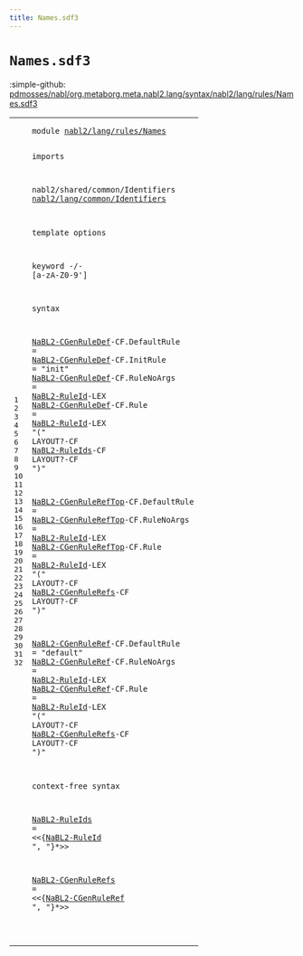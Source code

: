 ```yaml
---
title: Names.sdf3
---
```


# `Names.sdf3`

:simple-github: [pdmosses/nabl/org.metaborg.meta.nabl2.lang/syntax/nabl2/lang/rules/Names.sdf3]

[pdmosses/nabl/org.metaborg.meta.nabl2.lang/syntax/nabl2/lang/rules/Names.sdf3]: https://github.com/pdmosses/nabl/blob/master/org.metaborg.meta.nabl2.lang/syntax/nabl2/lang/rules/Names.sdf3 "The source file on GitHub"

<div class="sdf3"><table class="highlighttable"><tbody><tr><td class="linenos"><div class="linenodiv"><pre><span></span>1
2
3
4
5
6
7
8
9
10
11
12
13
14
15
16
17
18
19
20
21
22
23
24
25
26
27
28
29
30
31
32
</pre></div></td>
<td class="code"><pre><code><span class="keyword">module</span> <a href="../../signatures/CGen.sdf3#nabl2/lang/rules/Names_74_96" id="nabl2/lang/rules/Names_7_29" title="Referenced at ../../signatures/CGen.sdf3 line 6">nabl2/lang/rules/Names</a>

<span class="keyword">imports</span>

  <span title="External reference">nabl2/shared/common/Identifiers</span>
  <a href="../../common/Identifiers.sdf3#nabl2/lang/common/Identifiers_7_36" id="nabl2/lang/common/Identifiers_76_105" title="Defined at ../../common/Identifiers.sdf3 line 1">nabl2/lang/common/Identifiers</a>

<span class="keyword">template options</span>

  <span class="keyword">keyword</span> -/- [<span class="cons_Regular">a</span>-<span class="cons_Regular">z</span><span class="cons_Regular">A</span>-<span class="cons_Regular">Z</span><span class="cons_Regular">0</span>-<span class="cons_Regular">9</span>\']

<span class="keyword">syntax</span>

  <a href="../CGen.sdf3#NaBL2-CGenRuleDef_688_705" id="NaBL2-CGenRuleDef_164_181" title="Referenced at ../CGen.sdf3 line 32; ../../signatures/CGen.sdf3 line 22">NaBL2-CGenRuleDef</a><span class="keyword">-CF</span>.<span class="cons_Constructor"><span id="DefaultRule_185_196" title="Not referenced locally, nor via imports">DefaultRule</span></span>     =
  <a href="../CGen.sdf3#NaBL2-CGenRuleDef_688_705" id="NaBL2-CGenRuleDef_205_222" title="Referenced at ../CGen.sdf3 line 32; ../../signatures/CGen.sdf3 line 22">NaBL2-CGenRuleDef</a><span class="keyword">-CF</span>.<span class="cons_Constructor"><span id="InitRule_226_234" title="Not referenced locally, nor via imports">InitRule</span></span>   = <span class="cons_Lit">"init"</span>
  <a href="../CGen.sdf3#NaBL2-CGenRuleDef_688_705" id="NaBL2-CGenRuleDef_248_265" title="Referenced at ../CGen.sdf3 line 32; ../../signatures/CGen.sdf3 line 22">NaBL2-CGenRuleDef</a><span class="keyword">-CF</span>.<span class="cons_Constructor"><span id="RuleNoArgs_269_279" title="Not referenced locally, nor via imports">RuleNoArgs</span></span> = <a href="../../common/Identifiers.sdf3#NaBL2-RuleId_100_112" id="NaBL2-RuleId_282_294" title="Defined at ../../common/Identifiers.sdf3 line 9, 10">NaBL2-RuleId</a><span class="keyword">-LEX</span>
  <a href="../CGen.sdf3#NaBL2-CGenRuleDef_688_705" id="NaBL2-CGenRuleDef_301_318" title="Referenced at ../CGen.sdf3 line 32; ../../signatures/CGen.sdf3 line 22">NaBL2-CGenRuleDef</a><span class="keyword">-CF</span>.<span class="cons_Constructor"><span id="Rule_322_326" title="Not referenced locally, nor via imports">Rule</span></span>       = <a href="../../common/Identifiers.sdf3#NaBL2-RuleId_100_112" id="NaBL2-RuleId_335_347" title="Defined at ../../common/Identifiers.sdf3 line 9, 10">NaBL2-RuleId</a><span class="keyword">-LEX</span> <span class="cons_Lit">"("</span> <span class="keyword">LAYOUT</span>?<span class="keyword">-CF</span> <a href="#NaBL2-RuleIds_843_856" id="NaBL2-RuleIds_367_380" title="Defined at line 30">NaBL2-RuleIds</a><span class="keyword">-CF LAYOUT</span>?<span class="keyword">-CF</span> <span class="cons_Lit">")"</span>


  <a href="../CGen.sdf3#NaBL2-CGenRuleRefTop_891_911" id="NaBL2-CGenRuleRefTop_403_423" title="Referenced at ../CGen.sdf3 line 38">NaBL2-CGenRuleRefTop</a><span class="keyword">-CF</span>.<span class="cons_Constructor"><span id="DefaultRule_427_438" title="Not referenced locally, nor via imports">DefaultRule</span></span>     =
  <a href="../CGen.sdf3#NaBL2-CGenRuleRefTop_891_911" id="NaBL2-CGenRuleRefTop_447_467" title="Referenced at ../CGen.sdf3 line 38">NaBL2-CGenRuleRefTop</a><span class="keyword">-CF</span>.<span class="cons_Constructor"><span id="RuleNoArgs_471_481" title="Not referenced locally, nor via imports">RuleNoArgs</span></span> = <a href="../../common/Identifiers.sdf3#NaBL2-RuleId_100_112" id="NaBL2-RuleId_484_496" title="Defined at ../../common/Identifiers.sdf3 line 9, 10">NaBL2-RuleId</a><span class="keyword">-LEX</span>
  <a href="../CGen.sdf3#NaBL2-CGenRuleRefTop_891_911" id="NaBL2-CGenRuleRefTop_503_523" title="Referenced at ../CGen.sdf3 line 38">NaBL2-CGenRuleRefTop</a><span class="keyword">-CF</span>.<span class="cons_Constructor"><span id="Rule_527_531" title="Not referenced locally, nor via imports">Rule</span></span>       = <a href="../../common/Identifiers.sdf3#NaBL2-RuleId_100_112" id="NaBL2-RuleId_540_552" title="Defined at ../../common/Identifiers.sdf3 line 9, 10">NaBL2-RuleId</a><span class="keyword">-LEX</span> <span class="cons_Lit">"("</span> <span class="keyword">LAYOUT</span>?<span class="keyword">-CF</span> <a href="#NaBL2-CGenRuleRefs_889_907" id="NaBL2-CGenRuleRefs_572_590" title="Defined at line 32">NaBL2-CGenRuleRefs</a><span class="keyword">-CF LAYOUT</span>?<span class="keyword">-CF</span> <span class="cons_Lit">")"</span>

  <a href="#NaBL2-CGenRuleRef_913_930" id="NaBL2-CGenRuleRef_612_629" title="Referenced at line 32">NaBL2-CGenRuleRef</a><span class="keyword">-CF</span>.<span class="cons_Constructor"><span id="DefaultRule_633_644" title="Not referenced locally, nor via imports">DefaultRule</span></span>     = <span class="cons_Lit">"default"</span>
  <a href="#NaBL2-CGenRuleRef_913_930" id="NaBL2-CGenRuleRef_663_680" title="Referenced at line 32">NaBL2-CGenRuleRef</a><span class="keyword">-CF</span>.<span class="cons_Constructor"><span id="RuleNoArgs_684_694" title="Not referenced locally, nor via imports">RuleNoArgs</span></span> = <a href="../../common/Identifiers.sdf3#NaBL2-RuleId_100_112" id="NaBL2-RuleId_697_709" title="Defined at ../../common/Identifiers.sdf3 line 9, 10">NaBL2-RuleId</a><span class="keyword">-LEX</span>
  <a href="#NaBL2-CGenRuleRef_913_930" id="NaBL2-CGenRuleRef_716_733" title="Referenced at line 32">NaBL2-CGenRuleRef</a><span class="keyword">-CF</span>.<span class="cons_Constructor"><span id="Rule_737_741" title="Not referenced locally, nor via imports">Rule</span></span>       = <a href="../../common/Identifiers.sdf3#NaBL2-RuleId_100_112" id="NaBL2-RuleId_750_762" title="Defined at ../../common/Identifiers.sdf3 line 9, 10">NaBL2-RuleId</a><span class="keyword">-LEX</span> <span class="cons_Lit">"("</span> <span class="keyword">LAYOUT</span>?<span class="keyword">-CF</span> <a href="#NaBL2-CGenRuleRefs_889_907" id="NaBL2-CGenRuleRefs_782_800" title="Defined at line 32">NaBL2-CGenRuleRefs</a><span class="keyword">-CF LAYOUT</span>?<span class="keyword">-CF</span> <span class="cons_Lit">")"</span>

<span class="keyword">context-free syntax</span>

  <a href="#NaBL2-RuleIds_367_380" id="NaBL2-RuleIds_843_856" title="Referenced at line 17">NaBL2-RuleIds</a> = &lt;&lt;{<a href="../../common/Identifiers.sdf3#NaBL2-RuleId_100_112" id="NaBL2-RuleId_862_874" title="Defined at ../../common/Identifiers.sdf3 line 9, 10">NaBL2-RuleId</a> <span class="cons_Lit">", "</span>}*&gt;&gt;
  
  <a href="#NaBL2-CGenRuleRefs_782_800" id="NaBL2-CGenRuleRefs_889_907" title="Referenced at line 26">NaBL2-CGenRuleRefs</a> = &lt;&lt;{<a href="#NaBL2-CGenRuleRef_612_629" id="NaBL2-CGenRuleRef_913_930" title="Defined at line 24, 25, 26">NaBL2-CGenRuleRef</a> <span class="cons_Lit">", "</span>}*&gt;&gt;

</code></pre></td></tr></tbody></table></div>